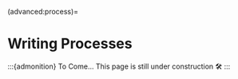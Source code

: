 (advanced:process)=

# Writing Processes

:::{admonition} To Come...
This page is still under construction 🛠
:::

<!-- About how to construct own process.

namespace

events -->
